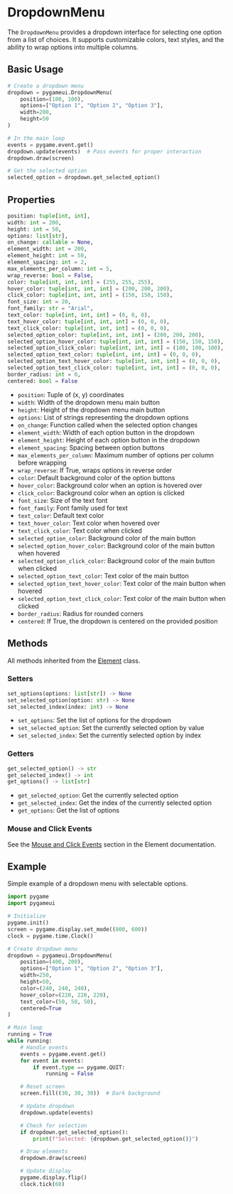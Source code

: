 # DropdownMenu

The `DropdownMenu` provides a dropdown interface for selecting one option from a list of choices. It supports customizable colors, text styles, and the ability to wrap options into multiple columns.

## Basic Usage

```python
# Create a dropdown menu
dropdown = pygameui.DropdownMenu(
    position=(100, 100),
    options=["Option 1", "Option 2", "Option 3"],
    width=200,
    height=50
)

# In the main loop
events = pygame.event.get()
dropdown.update(events)  # Pass events for proper interaction
dropdown.draw(screen)

# Get the selected option
selected_option = dropdown.get_selected_option()
```

## Properties

```python
position: tuple[int, int],
width: int = 200,
height: int = 50,
options: list[str],
on_change: callable = None,
element_width: int = 200,
element_height: int = 50,  
element_spacing: int = 2,
max_elements_per_column: int = 5,
wrap_reverse: bool = False,
color: tuple[int, int, int] = (255, 255, 255),
hover_color: tuple[int, int, int] = (200, 200, 200),
click_color: tuple[int, int, int] = (150, 150, 150),
font_size: int = 20,
font_family: str = "Arial",
text_color: tuple[int, int, int] = (0, 0, 0),
text_hover_color: tuple[int, int, int] = (0, 0, 0),
text_click_color: tuple[int, int, int] = (0, 0, 0),
selected_option_color: tuple[int, int, int] = (200, 200, 200),
selected_option_hover_color: tuple[int, int, int] = (150, 150, 150),
selected_option_click_color: tuple[int, int, int] = (100, 100, 100),
selected_option_text_color: tuple[int, int, int] = (0, 0, 0),
selected_option_text_hover_color: tuple[int, int, int] = (0, 0, 0),
selected_option_text_click_color: tuple[int, int, int] = (0, 0, 0),
border_radius: int = 0,
centered: bool = False
```

- `position`: Tuple of (x, y) coordinates
- `width`: Width of the dropdown menu main button
- `height`: Height of the dropdown menu main button
- `options`: List of strings representing the dropdown options
- `on_change`: Function called when the selected option changes
- `element_width`: Width of each option button in the dropdown
- `element_height`: Height of each option button in the dropdown
- `element_spacing`: Spacing between option buttons
- `max_elements_per_column`: Maximum number of options per column before wrapping
- `wrap_reverse`: If True, wraps options in reverse order
- `color`: Default background color of the option buttons
- `hover_color`: Background color when an option is hovered over
- `click_color`: Background color when an option is clicked
- `font_size`: Size of the text font
- `font_family`: Font family used for text
- `text_color`: Default text color
- `text_hover_color`: Text color when hovered over
- `text_click_color`: Text color when clicked
- `selected_option_color`: Background color of the main button
- `selected_option_hover_color`: Background color of the main button when hovered
- `selected_option_click_color`: Background color of the main button when clicked
- `selected_option_text_color`: Text color of the main button
- `selected_option_text_hover_color`: Text color of the main button when hovered
- `selected_option_text_click_color`: Text color of the main button when clicked
- `border_radius`: Radius for rounded corners
- `centered`: If True, the dropdown is centered on the provided position

## Methods

All methods inherited from the [Element](element.md) class.

### Setters

```python
set_options(options: list[str]) -> None
set_selected_option(option: str) -> None
set_selected_index(index: int) -> None
```

- `set_options`: Set the list of options for the dropdown
- `set_selected_option`: Set the currently selected option by value
- `set_selected_index`: Set the currently selected option by index

### Getters

```python
get_selected_option() -> str
get_selected_index() -> int
get_options() -> list[str]
```

- `get_selected_option`: Get the currently selected option
- `get_selected_index`: Get the index of the currently selected option
- `get_options`: Get the list of options

### Mouse and Click Events

See the [Mouse and Click Events](element.md#mouse-and-click-events) section in the Element documentation.

## Example

Simple example of a dropdown menu with selectable options.

```python
import pygame
import pygameui

# Initialize
pygame.init()
screen = pygame.display.set_mode((800, 600))
clock = pygame.time.Clock()

# Create dropdown menu
dropdown = pygameui.DropdownMenu(
    position=(400, 200),
    options=["Option 1", "Option 2", "Option 3"],
    width=250,
    height=50,
    color=(240, 240, 240),
    hover_color=(220, 220, 220),
    text_color=(50, 50, 50),
    centered=True
)

# Main loop
running = True
while running:
    # Handle events
    events = pygame.event.get()
    for event in events:
        if event.type == pygame.QUIT:
            running = False

    # Reset screen
    screen.fill((30, 30, 30))  # Dark background

    # Update dropdown
    dropdown.update(events)

    # Check for selection
    if dropdown.get_selected_option():
        print(f"Selected: {dropdown.get_selected_option()}")

    # Draw elements
    dropdown.draw(screen)

    # Update display
    pygame.display.flip()
    clock.tick(60)
```
